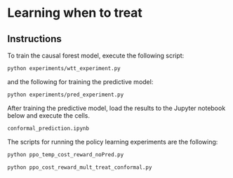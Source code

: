 # Learning when to treat
 

## Instructions
To train the causal forest model, execute the following script:

```bash
python experiments/wtt_experiment.py
```

and the following for training the predictive model:

```bash
python experiments/pred_experiment.py
```

After training the predictive model, load the results to the Jupyter notebook below and execute the cells.

```bash
conformal_prediction.ipynb
```

The scripts for running the policy learning experiments are the following:

```bash
python ppo_temp_cost_reward_noPred.py
```

```bash
python ppo_cost_reward_mult_treat_conformal.py
```
